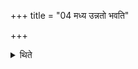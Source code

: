 +++
title = "04 मध्य उन्नतो भवति"

+++

<details><summary>थिते</summary>

मध्य उन्नतो भवति । अनुपूर्वमन्तौ निनतौ ४
</details>
